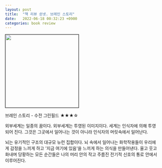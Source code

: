 ```yaml
---
layout: post
title:  "책 리뷰 쉰넷. 브레인 스토리"
date:   2022-06-18 00:32:23 +0900
categories: book review
---
```

<img width=240px style="border:1px solid black;" src="https://shopping-phinf.pstatic.net/main_8394877/83948775267.jpg?type=w300">

브레인 스토리 - 수전 그린필드 ★★★☆

외부세계는 일종의 꿈이다. 외부세계는 투영된 이미지이다. 세계는 인식자에 의해 투영되어 진다. 그것은 그곳에서 일어나는 것이 아니라 인식자의 머릿속에서 일어난다.

뇌는 유기적인 구조의 대규모 뉴런 집합이다. 뇌 속에서 일어나는 화학작용들이 우리에게 감정을 느끼게 하고 '지금 여기에 있음'을 느끼게 하는 의식을 만들어낸다. 울고 웃고 화내며 당황하는 모든 순간들은 나의 머리 안의 작고 주름진 전기적 신호의 통로 안에서 이루어진다.
